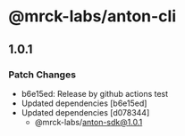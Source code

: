 # @mrck-labs/anton-cli

## 1.0.1

### Patch Changes

- b6e15ed: Release by github actions test
- Updated dependencies [b6e15ed]
- Updated dependencies [d078344]
  - @mrck-labs/anton-sdk@1.0.1
